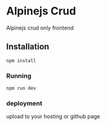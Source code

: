 # Alpinejs Crud

Alpinejs crud only frontend

## Installation

```
npm install
```

### Running

```
npm run dev
```

### deployment

upload to your hosting or github page
